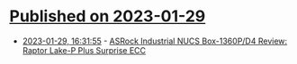 # [Published on 2023-01-29](index.md)

* [2023-01-29, 16:31:55](https://news.ycombinator.com/item?id=34569656) - [ASRock Industrial NUCS Box-1360P/D4 Review: Raptor Lake-P Plus Surprise ECC](https://www.anandtech.com/show/18732/asrock-industrial-nucs-box1360pd4-review-raptor-lakep-ecc)
